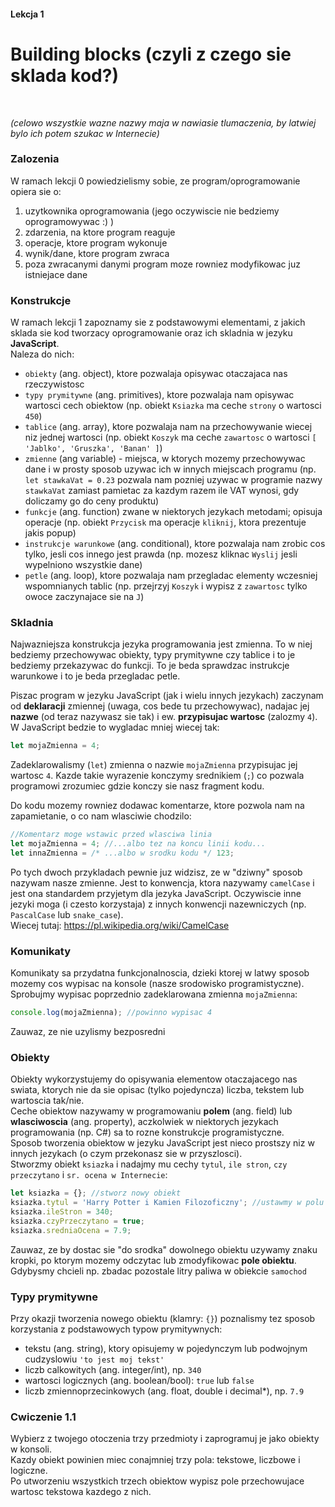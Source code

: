 #### Lekcja 1
# Building blocks (czyli z czego sie sklada kod?)

</br>

*(celowo wszystkie wazne nazwy maja w nawiasie tlumaczenia, by latwiej bylo ich potem szukac w Internecie)*

### Zalozenia

W ramach lekcji 0 powiedzielismy sobie, ze program/oprogramowanie opiera sie o:
1. uzytkownika oprogramowania (jego oczywiscie nie bedziemy oprogramowywac :) )
2. zdarzenia, na ktore program reaguje
3. operacje, ktore program wykonuje
4. wynik/dane, ktore program zwraca
5. poza zwracanymi danymi program moze rowniez modyfikowac juz istniejace dane

### Konstrukcje

W ramach lekcji 1 zapoznamy sie z podstawowymi elementami, z jakich sklada sie kod tworzacy oprogramowanie oraz ich skladnia w jezyku **JavaScript**.<br>
Naleza do nich:
- `obiekty` (ang. object), ktore pozwalaja opisywac otaczajaca nas rzeczywistosc
- `typy prymitywne` (ang. primitives), ktore pozwalaja nam opisywac wartosci cech obiektow (np. obiekt `Ksiazka` ma ceche `strony` o wartosci `450`)
- `tablice` (ang. array), ktore pozwalaja nam na przechowywanie wiecej niz jednej wartosci (np. obiekt `Koszyk` ma ceche `zawartosc` o wartosci `[ 'Jablko', 'Gruszka', 'Banan' ]`)
- `zmienne` (ang variable) - miejsca, w ktorych mozemy przechowywac dane i w prosty sposob uzywac ich w innych miejscach programu (np. `let stawkaVat = 0.23` pozwala nam pozniej uzywac w programie nazwy `stawkaVat` zamiast pamietac za kazdym razem ile VAT wynosi, gdy doliczamy go do ceny produktu)
- `funkcje` (ang. function) zwane w niektorych jezykach metodami; opisuja operacje (np. obiekt `Przycisk` ma operacje `kliknij`, ktora prezentuje jakis popup)
- `instrukcje warunkowe` (ang. conditional), ktore pozwalaja nam zrobic cos tylko, jesli cos innego jest prawda (np. mozesz kliknac `Wyslij` jesli wypelniono wszystkie dane)
- `petle` (ang. loop), ktore pozwalaja nam przegladac elementy wczesniej wspomnianych tablic (np. przejrzyj `Koszyk` i wypisz z `zawartosc` tylko owoce zaczynajace sie na `J`)

### Skladnia

Najwazniejsza konstrukcja jezyka programowania jest zmienna. To w niej bedziemy przechowywac obiekty, typy prymitywne czy tablice i to je bedziemy przekazywac do funkcji. To je beda sprawdzac instrukcje warunkowe i to je beda przegladac petle.<br>

Piszac program w jezyku JavaScript (jak i wielu innych jezykach) zaczynam od **deklaracji** zmiennej (uwaga, cos bede tu przechowywac), nadajac jej **nazwe** (od teraz nazywasz sie tak) i ew. **przypisujac wartosc** (zalozmy `4`).<br>
W JavaScript bedzie to wygladac mniej wiecej tak:
```javascript
let mojaZmienna = 4;
```
Zadeklarowalismy (`let`) zmienna o nazwie `mojaZmienna` przypisujac jej wartosc `4`. Kazde takie wyrazenie konczymy srednikiem (`;`) co pozwala programowi zrozumiec gdzie konczy sie nasz fragment kodu.<br>

Do kodu mozemy rowniez dodawac komentarze, ktore pozwola nam na zapamietanie, o co nam wlasciwie chodzilo:
```javascript
//Komentarz moge wstawic przed wlasciwa linia
let mojaZmienna = 4; //...albo tez na koncu linii kodu...
let innaZmienna = /* ...albo w srodku kodu */ 123;
```

Po tych dwoch przykladach pewnie juz widzisz, ze w "dziwny" sposob nazywam nasze zmienne. Jest to konwencja, ktora nazywamy `camelCase` i jest ona standardem przyjetym dla jezyka JavaScript. Oczywiscie inne jezyki moga (i czesto korzystaja) z innych konwencji nazewniczych (np. `PascalCase` lub `snake_case`).<br>
Wiecej tutaj: https://pl.wikipedia.org/wiki/CamelCase

### Komunikaty

Komunikaty sa przydatna funkcjonalnoscia, dzieki ktorej w latwy sposob mozemy cos wypisac na konsole (nasze srodowisko programistyczne).
Sprobujmy wypisac poprzednio zadeklarowana zmienna `mojaZmienna`:
```javascript
console.log(mojaZmienna); //powinno wypisac 4
```

Zauwaz, ze nie uzylismy bezposredni


### Obiekty

Obiekty wykorzystujemy do opisywania elementow otaczajacego nas swiata, ktorych nie da sie opisac (tylko pojedyncza) liczba, tekstem lub wartoscia tak/nie.<br>
Ceche obiektow nazywamy w programowaniu **polem** (ang. field) lub **wlasciwoscia** (ang. property), aczkolwiek w niektorych jezykach programowania (np. C#) sa to rozne konstrukcje programistyczne.<br>
Sposob tworzenia obiektow w jezyku JavaScript jest nieco prostszy niz w innych jezykach (o czym przekonasz sie w przyszlosci).<br>
Stworzmy obiekt `ksiazka` i nadajmy mu cechy `tytul`, `ile stron`, `czy przeczytano` i `sr. ocena w Internecie`:
```javascript
let ksiazka = {}; //stworz nowy obiekt
ksiazka.tytul = 'Harry Potter i Kamien Filozoficzny'; //ustawmy w polu 'tytul' wartosc 'Harry Potter (...)
ksiazka.ileStron = 340;
ksiazka.czyPrzeczytano = true;
ksiazka.sredniaOcena = 7.9;
```
Zauwaz, ze by dostac sie "do srodka" dowolnego obiektu uzywamy znaku kropki, po ktorym mozemy odczytac lub zmodyfikowac **pole obiektu**. Gdybysmy chcieli np. zbadac pozostale litry paliwa w obiekcie `samochod`

### Typy prymitywne

Przy okazji tworzenia nowego obiektu (klamry: `{}`) poznalismy tez sposob korzystania z podstawowych typow prymitywnych:
- tekstu (ang. string), ktory opisujemy w pojedynczym lub podwojnym cudzyslowiu `'to jest moj tekst'`
- liczb calkowitych (ang. integer/int), np. `340`
- wartosci logicznych (ang. boolean/bool): `true` lub `false`
- liczb zmiennoprzecinkowych (ang. float, double i decimal*), np. `7.9`

### Cwiczenie 1.1

Wybierz z twojego otoczenia trzy przedmioty i zaprogramuj je jako obiekty w konsoli.<br>
Kazdy obiekt powinien miec conajmniej trzy pola: tekstowe, liczbowe i logiczne.<br>
Po utworzeniu wszystkich trzech obiektow wypisz pole przechowujace wartosc tekstowa kazdego z nich.<br>
